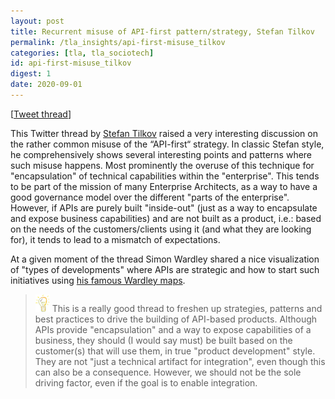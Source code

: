 ```yaml
---
layout: post
title: Recurrent misuse of API-first pattern/strategy, Stefan Tilkov
permalink: /tla_insights/api-first-misuse_tilkov
categories: [tla, tla_sociotech]
id: api-first-misuse_tilkov
digest: 1
date: 2020-09-01
---
```


[[Tweet thread](https://twitter.com/stilkov/status/1250355396864176132?s=20%20)]

This Twitter thread by [Stefan Tilkov](https://twitter.com/stilkov) raised a very interesting discussion on the rather common misuse of the “API-first“ strategy. In classic Stefan style, he comprehensively shows several interesting points and patterns where such misuse happens. Most prominently the overuse of this technique for "encapsulation" of technical capabilities within the "enterprise". This tends to be part of the mission of many Enterprise Architects, as a way to have a good governance model over the different "parts of the enterprise". However, if APIs are purely built "inside-out" (just as a way to encapsulate and expose business capabilities) and are not built as a product, i.e.: based on the needs of the customers/clients using it (and what they are looking for), it tends to lead to a mismatch of expectations.

At a given moment of the thread Simon Wardley shared a nice visualization of "types of developments" where APIs are strategic and how to start such initiatives using [his famous Wardley maps](https://twitter.com/swardley/status/1251479895479386114?s=19).

> ![light](/assets/light-bulb.png) This is a really good thread to freshen up strategies, patterns and best practices to drive the building of API-based products. Although APIs provide "encapsulation" and a way to expose capabilities of a business, they should (I would say must) be built based on the customer(s) that will use them, in true "product development" style. They are not "just a technical artifact for integration", even though this can also be a consequence. However, we should not be the sole driving factor, even if the goal is to enable integration.
